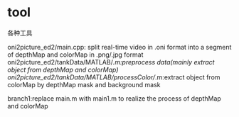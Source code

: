 ﻿# tool
各种工具

oni2picture_ed2/main.cpp: split real-time video in .oni format into a segment of depthMap and colorMap in .png/.jpg format
oni2picture_ed2/tankData/MATLAB/*.m:preprocess data(mainly extract object from depthMap and colorMap)
oni2picture_ed2/tankData/MATLAB/processColor/*.m:extract object from colorMap by depthMap mask and background mask


branch1:replace main.m with main1.m to realize the process of depthMap and colorMap
